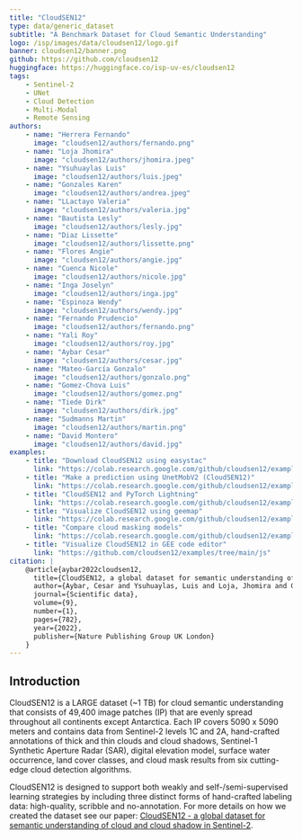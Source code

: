 ```yaml
---
title: "CloudSEN12"
type: data/generic_dataset
subtitle: "A Benchmark Dataset for Cloud Semantic Understanding"
logo: /isp/images/data/cloudsen12/logo.gif
banner: cloudsen12/banner.png
github: https://github.com/cloudsen12
huggingface: https://huggingface.co/isp-uv-es/cloudsen12
tags:
    - Sentinel-2
    - UNet
    - Cloud Detection
    - Multi-Modal
    - Remote Sensing
authors:
    - name: "Herrera Fernando"
      image: "cloudsen12/authors/fernando.png"
    - name: "Loja Jhomira"
      image: "cloudsen12/authors/jhomira.jpeg"
    - name: "Ysuhuaylas Luis"
      image: "cloudsen12/authors/luis.jpeg"
    - name: "Gonzales Karen"
      image: "cloudsen12/authors/andrea.jpeg"
    - name: "LLactayo Valeria"
      image: "cloudsen12/authors/valeria.jpg"
    - name: "Bautista Lesly"
      image: "cloudsen12/authors/lesly.jpg"
    - name: "Diaz Lissette"
      image: "cloudsen12/authors/lissette.png"
    - name: "Flores Angie"
      image: "cloudsen12/authors/angie.jpg"
    - name: "Cuenca Nicole"
      image: "cloudsen12/authors/nicole.jpg"
    - name: "Inga Joselyn"
      image: "cloudsen12/authors/inga.jpg"
    - name: "Espinoza Wendy"
      image: "cloudsen12/authors/wendy.jpg"
    - name: "Fernando Prudencio"
      image: "cloudsen12/authors/fernando.png"
    - name: "Yali Roy"
      image: "cloudsen12/authors/roy.jpg"
    - name: "Aybar Cesar"
      image: "cloudsen12/authors/cesar.jpg"
    - name: "Mateo-García Gonzalo"
      image: "cloudsen12/authors/gonzalo.png"
    - name: "Gomez-Chova Luis"
      image: "cloudsen12/authors/gomez.png"
    - name: "Tiede Dirk"
      image: "cloudsen12/authors/dirk.jpg"
    - name: "Sudmanns Martin"
      image: "cloudsen12/authors/martin.png"
    - name: "David Montero"
      image: "cloudsen12/authors/david.jpg"
examples:
    - title: "Download CloudSEN12 using easystac"
      link: "https://colab.research.google.com/github/cloudsen12/examples/blob/master/example01.ipynb"
    - title: "Make a prediction using UnetMobV2 (CloudSEN12)"
      link: "https://colab.research.google.com/github/cloudsen12/examples/blob/master/example02.ipynb"
    - title: "CloudSEN12 and PyTorch Lightning"
      link: "https://colab.research.google.com/github/cloudsen12/examples/blob/master/example03.ipynb"
    - title: "Visualize CloudSEN12 using geemap"
      link: "https://colab.research.google.com/github/cloudsen12/examples/blob/master/example04.ipynb"
    - title: "Compare cloud masking models"
      link: "https://colab.research.google.com/github/cloudsen12/examples/blob/master/example05.ipynb"
    - title: "Visualize CloudSEN12 in GEE code editor"
      link: "https://github.com/cloudsen12/examples/tree/main/js"
citation: |
    @article{aybar2022cloudsen12,
      title={CloudSEN12, a global dataset for semantic understanding of cloud and cloud shadow in Sentinel-2},
      author={Aybar, Cesar and Ysuhuaylas, Luis and Loja, Jhomira and Gonzales, Karen and Herrera, Fernando and Bautista, Lesly and Yali, Roy and Flores, Angie and Diaz, Lissette and Cuenca, Nicole and others},
      journal={Scientific data},
      volume={9},
      number={1},
      pages={782},
      year={2022},
      publisher={Nature Publishing Group UK London}
    }
---
```


## Introduction

CloudSEN12 is a LARGE dataset (~1 TB) for cloud semantic understanding that consists of 49,400 image patches (IP) that are evenly spread throughout all continents except Antarctica. Each IP covers 5090 x 5090 meters and contains data from Sentinel-2 levels 1C and 2A, hand-crafted annotations of thick and thin clouds and cloud shadows, Sentinel-1 Synthetic Aperture Radar (SAR), digital elevation model, surface water occurrence, land cover classes, and cloud mask results from six cutting-edge cloud detection algorithms.

CloudSEN12 is designed to support both weakly and self-/semi-supervised learning strategies by including three distinct forms of hand-crafted labeling data: high-quality, scribble and no-annotation. For more details on how we created the dataset see our paper: [CloudSEN12 - a global dataset for semantic understanding of cloud and cloud shadow in Sentinel-2](https://www.nature.com/articles/s41597-022-01878-2).

